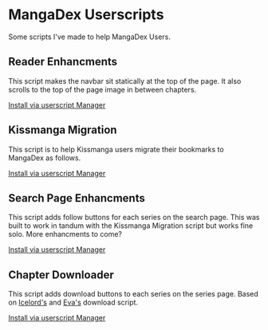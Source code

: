 # MangaDex Userscripts

Some scripts I've made to help MangaDex Users.

## Reader Enhancments
This script makes the navbar sit statically at the top of the page. It also scrolls to the top of the page image in between chapters.

<a href="https://github.com/Hajile-Haji/mangadex-scripts/raw/master/navbar-reader-enhancements.user.js" target="_blank">Install via userscript Manager</a>

## Kissmanga Migration
This script is to help Kissmanga users migrate their bookmarks to MangaDex as follows.

<a href="https://github.com/Hajile-Haji/mangadex-scripts/raw/master/kissmanga-migration.user.js" target="_blank">Install via userscript Manager</a>

## Search Page Enhancments
This script adds follow buttons for each series on the search page. This was built to work in tandum with the Kissmanga Migration script but works fine solo. More enhancments to come?

<a href="https://github.com/Hajile-Haji/mangadex-scripts/raw/master/search-page-enhancements.user.js" target="_blank">Install via userscript Manager</a>

## Chapter Downloader
This script adds download buttons to each series on the series page.  Based on [Icelord's](https://github.com/xicelord/mangadex-scripts) and [Eva's](https://github.com/ewasion) download script.

<a href="https://github.com/Hajile-Haji/mangadex-scripts/raw/master/chapter-downloader.user.js" target="_blank">Install via userscript Manager</a>
